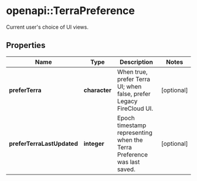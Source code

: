 # openapi::TerraPreference

Current user's choice of UI views.

## Properties
Name | Type | Description | Notes
------------ | ------------- | ------------- | -------------
**preferTerra** | **character** | When true, prefer Terra UI; when false, prefer Legacy FireCloud UI. | [optional] 
**preferTerraLastUpdated** | **integer** | Epoch timestamp representing when the Terra Preference was last saved. | [optional] 


